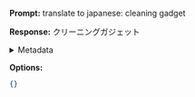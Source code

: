 **Prompt:**
translate to japanese: cleaning gadget

**Response:**
クリーニングガジェット

<details><summary>Metadata</summary>

- Duration: 1375 ms
- Datetime: 2023-07-16T11:03:06.663829
- Model: gpt-4-0613

</details>

**Options:**
```json
{}
```

